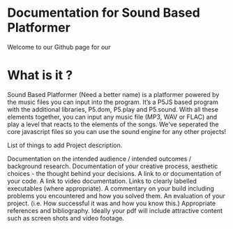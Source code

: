 # Documentation for Sound Based Platformer
Welcome to our Github page for our
# What is it ?
Sound Based Platformer (Need a better name) is a platformer powered by the music files you can input into the program. It’s a P5JS based program with the additional libraries, P5.dom, P5.play and P5.sound. With all these elements together, you can input any music file (MP3, WAV or FLAC) and play a level that reacts to the elements of the songs. We've seperated the core javascript files so you can use the sound engine for any other projects!

List of things to add
Project description. 

Documentation on the intended audience / intended outcomes / background research. 
Documentation of your creative process, aesthetic choices - the thought behind your decisions. 
A link to or documentation of your code.
A link to video documentation.
Links to clearly labelled executables (where appropriate). 
A commentary on your build including problems you encountered and how you solved them. 
An evaluation of your project. (i.e. How successful it was and how you know this.) 
Appropriate references and bibliography.
Ideally your pdf will include attractive content such as screen shots and video footage. 



